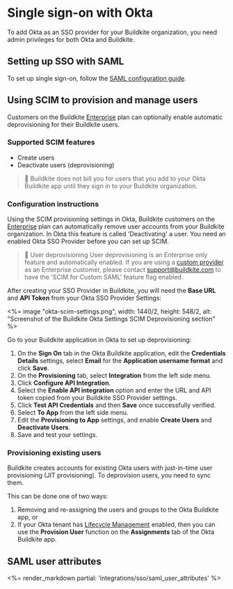# Single sign-on with Okta

To add Okta as an SSO provider for your Buildkite organization, you need admin privileges for both Okta and Buildkite.


## Setting up SSO with SAML

To set up single sign-on, follow the [SAML configuration guide](https://saml-doc.okta.com/SAML_Docs/How-to-Configure-SAML-2.0-for-Buildkite.html).

## Using SCIM to provision and manage users

Customers on the Buildkite [Enterprise](https://buildkite.com/pricing) plan can optionally enable automatic deprovisioning for their Buildkite users.

### Supported SCIM features

* Create users
* Deactivate users (deprovisioning)

> 📘
> Buildkite does not bill you for users that you add to your Okta Buildkite app until they sign in to your Buildkite organization.

### Configuration instructions

Using the SCIM provisioning settings in Okta, Buildkite customers on the [Enterprise](https://buildkite.com/pricing) plan can automatically remove user accounts from your Buildkite organization. In Okta this feature is called 'Deactivating' a user. You need an enabled Okta SSO Provider before you can set up SCIM.

> 📘 User deprovisioning
> User deprovisioning is an Enterprise only feature and automatically enabled. If you are using a [custom provider](/docs/integrations/sso/custom-saml) as an Enterprise customer, please contact support@buildkite.com to have the 'SCIM for Custom SAML' feature flag enabled.

After creating your SSO Provider in Buildkite, you will need the **Base URL** and **API Token** from your Okta SSO Provider Settings:

<%= image "okta-scim-settings.png", width: 1440/2, height: 548/2, alt: "Screenshot of the Buildkite Okta Settings SCIM Deprovisioning section" %>

Go to your Buildkite application in Okta to set up deprovisioning:

1. On the **Sign On** tab in the Okta Buildkite application, edit the **Credentials Details** settings, select **Email** for the **Application username format** and click **Save**.
1. On the **Provisioning** tab, select **Integration** from the left side menu.
1. Click **Configure API Integration**.
1. Select the **Enable API integration** option and enter the URL and API token copied from your Buildkite SSO Provider settings.
1. Click **Test API Credentials** and then **Save** once successfully verified.
1. Select **To App** from the left side menu.
1. Edit the **Provisioning to App** settings, and enable **Create Users** and **Deactivate Users**.
1. Save and test your settings.

### Provisioning existing users

Buildkite creates accounts for existing Okta users with just-in-time user provisioning (JIT provisioning). To deprovision users, you need to sync them.

This can be done one of two ways:

1. Removing and re-assigning the users and groups to the Okta Buildkite app, or
1. If your Okta tenant has [Lifecycle Management] enabled, then you can use the **Provision User** function on the **Assignments** tab of the Okta Buildkite app.

[Lifecycle Management]: https://www.okta.com/products/lifecycle-management/

## SAML user attributes

<%= render_markdown partial: 'integrations/sso/saml_user_attributes' %>
